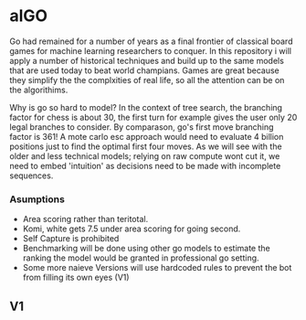 # alGO

Go had remained for a number of years as a final frontier of classical board games for machine learning researchers to conquer. In this repository i will apply a number of historical techniques and build up to the same models that are used today to beat world champians. Games are great because they simplify the the complxities of real life, so all the attention can be on the algorithims. 

Why is go so hard to model? In the context of tree search, the branching factor for chess is about 30, the first turn for example gives the user only 20 legal branches to consider. By comparason, go's first move branching factor is 361! A mote carlo esc approach would need to evaluate 4 billion positions just to find the optimal first four moves. As we will see with the older and less technical models; relying on raw compute wont cut it, we need to embed 'intuition' as decisions need to be made with incomplete sequences. 


### Asumptions
- Area scoring rather than teritotal.
- Komi, white gets 7.5 under area scoring for going second.
- Self Capture is prohibited
- Benchmarking will be done using other go models to estimate the ranking the model would be granted in professional go setting.
- Some more naieve Versions will use hardcoded rules to prevent the bot from filling its own eyes (V1)

## V1




